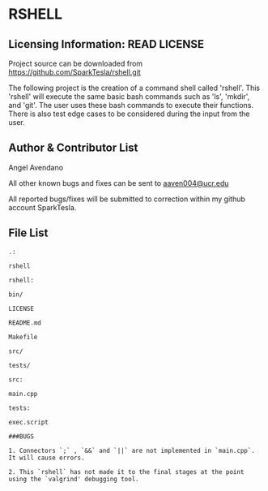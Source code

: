 RSHELL
======

Licensing Information: READ LICENSE
---
Project source can be downloaded from https://github.com/SparkTesla/rshell.git

The following project is the creation of a command shell called 'rshell'. This 'rshell' will
execute the same basic bash commands such as 'ls', 'mkdir', and 'git'. The user uses these bash
commands to execute their functions. There is also test edge cases to be considered during the
input from the user.

Author & Contributor List
-----------
Angel Avendano

All other known bugs and fixes can be sent to aaven004@ucr.edu

All reported bugs/fixes will be submitted to correction within my github account SparkTesla.


File List
---------
```
.:

rshell
```
```
rshell:

bin/

LICENSE

README.md

Makefile

src/

tests/

```
```
src:

main.cpp
```

```
tests:

exec.script
```
```
###BUGS

1. Connectors `;` , `&&` and `||` are not implemented in `main.cpp`. It will cause errors.

2. This `rshell` has not made it to the final stages at the point using the `valgrind' debugging tool.

